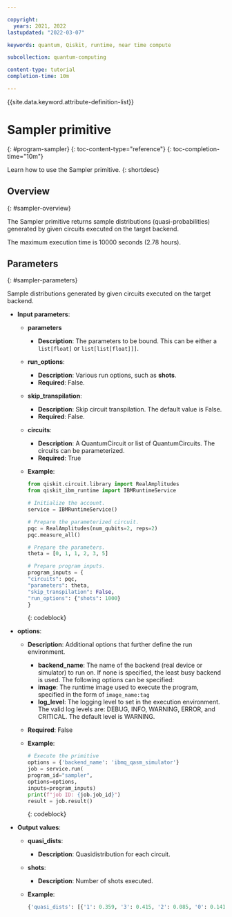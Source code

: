 ```yaml
---

copyright:
  years: 2021, 2022
lastupdated: "2022-03-07"

keywords: quantum, Qiskit, runtime, near time compute

subcollection: quantum-computing

content-type: tutorial
completion-time: 10m

---
```


{{site.data.keyword.attribute-definition-list}}


# Sampler primitive
{: #program-sampler}
{: toc-content-type="reference"}
{: toc-completion-time="10m"}

Learn how to use the Sampler primitive.
{: shortdesc}

## Overview
{: #sampler-overview}

The Sampler primitive returns sample distributions (quasi-probabilities) generated by given circuits executed on the target backend.  

The maximum execution time is 10000 seconds (2.78 hours).

## Parameters
{: #sampler-parameters}

Sample distributions generated by given circuits executed on the target backend.

- **Input parameters**:
   - **parameters**
      - **Description**: The parameters to be bound. This can be either a `list[float]` or  `list[list[float]]]`.
   - **run_options**:
      - **Description**: Various run options, such as **shots**.
      - **Required**: False.
   - **skip_transpilation**:
      - **Description**: Skip circuit transpilation. The default value is False.
      - **Required**: False.   
   - **circuits**:
      - **Description**: A QuantumCircuit or list of QuantumCircuits. The circuits can be parameterized.
      - **Required**: True
   - **Example**:

      ```Python
      from qiskit.circuit.library import RealAmplitudes
      from qiskit_ibm_runtime import IBMRuntimeService

      # Initialize the account.
      service = IBMRuntimeService()

      # Prepare the parameterized circuit.
      pqc = RealAmplitudes(num_qubits=2, reps=2)
      pqc.measure_all()

      # Prepare the parameters.
      theta = [0, 1, 1, 2, 3, 5]

      # Prepare program inputs.
      program_inputs = {
      "circuits": pqc,
      "parameters": theta,
      "skip_transpilation": False,
      "run_options": {"shots": 1000}
      }
      ```
      {: codeblock}

- **options**:
   - **Description**: Additional options that further define the run environment.  
      - **backend_name**: The name of the backend (real device or simulator) to run on. If none is specified, the least busy backend is used.  The following options can be specified:
      - **image**: The runtime image used to execute the program, specified in the form of `image_name:tag`
      - **log_level**: The logging level to set in the execution environment. The valid log levels are: DEBUG, INFO, WARNING, ERROR, and CRITICAL. The default level is WARNING.
   - **Required**: False
   - **Example**:

      ```Python
      # Execute the primitive
      options = {'backend_name': 'ibmq_qasm_simulator'}
      job = service.run(
      program_id="sampler",
      options=options,
      inputs=program_inputs)
      print(f"job ID: {job.job_id}")
      result = job.result()
      ```
      {: codeblock}

- **Output values**:
   - **quasi_dists**:
      - **Description**: Quasidistribution for each circuit.
   - **shots**:
      - **Description**: Number of shots executed.
   - **Example**:

      ```python
      {'quasi_dists': [{'1': 0.359, '3': 0.415, '2': 0.085, '0': 0.141}], 'shots': 1000}
      ```
